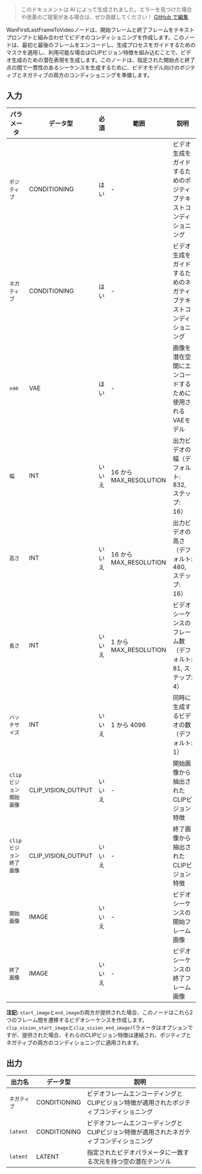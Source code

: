 > このドキュメントは AI によって生成されました。エラーを見つけた場合や改善のご提案がある場合は、ぜひ貢献してください！ [GitHub で編集](https://github.com/Comfy-Org/embedded-docs/blob/main/comfyui_embedded_docs/docs/WanFirstLastFrameToVideo/ja.md)

WanFirstLastFrameToVideoノードは、開始フレームと終了フレームをテキストプロンプトと組み合わせてビデオのコンディショニングを作成します。このノードは、最初と最後のフレームをエンコードし、生成プロセスをガイドするためのマスクを適用し、利用可能な場合はCLIPビジョン特徴を組み込むことで、ビデオ生成のための潜在表現を生成します。このノードは、指定された開始点と終了点の間で一貫性のあるシーケンスを生成するために、ビデオモデル向けのポジティブとネガティブの両方のコンディショニングを準備します。

## 入力

| パラメータ | データ型 | 必須 | 範囲 | 説明 |
|-----------|-----------|----------|-------|-------------|
| `ポジティブ` | CONDITIONING | はい | - | ビデオ生成をガイドするためのポジティブテキストコンディショニング |
| `ネガティブ` | CONDITIONING | はい | - | ビデオ生成をガイドするためのネガティブテキストコンディショニング |
| `vae` | VAE | はい | - | 画像を潜在空間にエンコードするために使用されるVAEモデル |
| `幅` | INT | いいえ | 16 から MAX_RESOLUTION | 出力ビデオの幅（デフォルト: 832, ステップ: 16） |
| `高さ` | INT | いいえ | 16 から MAX_RESOLUTION | 出力ビデオの高さ（デフォルト: 480, ステップ: 16） |
| `長さ` | INT | いいえ | 1 から MAX_RESOLUTION | ビデオシーケンスのフレーム数（デフォルト: 81, ステップ: 4） |
| `バッチサイズ` | INT | いいえ | 1 から 4096 | 同時に生成するビデオの数（デフォルト: 1） |
| `clipビジョン開始画像` | CLIP_VISION_OUTPUT | いいえ | - | 開始画像から抽出されたCLIPビジョン特徴 |
| `clipビジョン終了画像` | CLIP_VISION_OUTPUT | いいえ | - | 終了画像から抽出されたCLIPビジョン特徴 |
| `開始画像` | IMAGE | いいえ | - | ビデオシーケンスの開始フレーム画像 |
| `終了画像` | IMAGE | いいえ | - | ビデオシーケンスの終了フレーム画像 |

**注記:** `start_image`と`end_image`の両方が提供された場合、このノードはこれら2つのフレーム間を遷移するビデオシーケンスを作成します。`clip_vision_start_image`と`clip_vision_end_image`パラメータはオプションですが、提供された場合、それらのCLIPビジョン特徴は連結され、ポジティブとネガティブの両方のコンディショニングに適用されます。

## 出力

| 出力名 | データ型 | 説明 |
|-------------|-----------|-------------|
| `ネガティブ` | CONDITIONING | ビデオフレームエンコーディングとCLIPビジョン特徴が適用されたポジティブコンディショニング |
| `latent` | CONDITIONING | ビデオフレームエンコーディングとCLIPビジョン特徴が適用されたネガティブコンディショニング |
| `latent` | LATENT | 指定されたビデオパラメータに一致する次元を持つ空の潜在テンソル |
